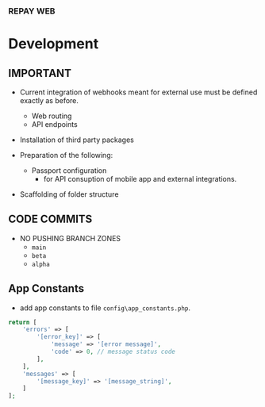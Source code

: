 ### REPAY WEB

# Development

## IMPORTANT

-   Current integration of webhooks meant for external use must be defined exactly as before.

    -   Web routing
    -   API endpoints

-   Installation of third party packages

-   Preparation of the following:

    -   Passport configuration
        -   for API consuption of mobile app and external integrations.

-   Scaffolding of folder structure

## CODE COMMITS

-   NO PUSHING BRANCH ZONES
    -   `main`
    -   `beta`
    -   `alpha`

## App Constants

-   add app constants to file `config\app_constants.php`.

```php
return [
    'errors' => [
        '[error_key]' => [
            'message' => '[error message]',
            'code' => 0, // message status code
        ],
    ],
    'messages' => [
        '[message_key]' => '[message_string]',
    ]
];
```
